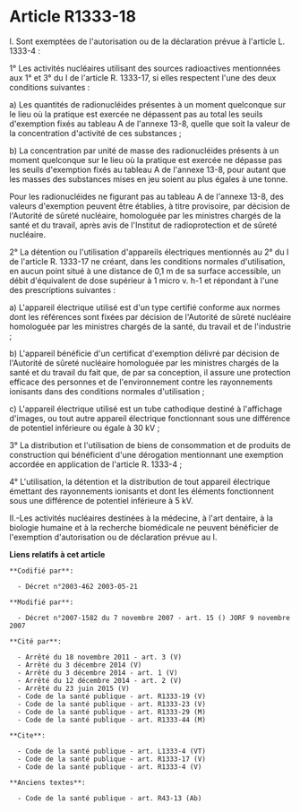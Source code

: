 # Article R1333-18

I. Sont exemptées de l'autorisation ou de la déclaration prévue à l'article L. 1333-4 : 

1° Les activités nucléaires utilisant des sources radioactives mentionnées aux 1° et 3° du I de l'article R. 1333-17, si
elles respectent l'une des deux conditions suivantes : 

a) Les quantités de radionucléides présentes à un moment quelconque sur le lieu où la pratique est exercée ne dépassent pas
au total les seuils d'exemption fixés au tableau A de l'annexe 13-8, quelle que soit la valeur de la concentration d'activité
de ces substances ; 

b) La concentration par unité de masse des radionucléides présents à un moment quelconque sur le lieu où la pratique est
exercée ne dépasse pas les seuils d'exemption fixés au tableau A de l'annexe 13-8, pour autant que les masses des substances
mises en jeu soient au plus égales à une tonne. 

Pour les radionucléides ne figurant pas au tableau A de l'annexe 13-8, des valeurs d'exemption peuvent être établies, à titre
provisoire, par décision de l'Autorité de sûreté nucléaire, homologuée par les ministres chargés de la santé et du travail,
après avis de l'Institut de radioprotection et de sûreté nucléaire. 

2° La détention ou l'utilisation d'appareils électriques mentionnés au 2° du I de l'article R. 1333-17 ne créant, dans les
conditions normales d'utilisation, en aucun point situé à une distance de 0,1 m de sa surface accessible, un débit
d'équivalent de dose supérieur à 1 micro v. h-1 et répondant à l'une des prescriptions suivantes : 

a) L'appareil électrique utilisé est d'un type certifié conforme aux normes dont les références sont fixées par décision de
l'Autorité de sûreté nucléaire homologuée par les ministres chargés de la santé, du travail et de l'industrie ; 

b) L'appareil bénéficie d'un certificat d'exemption délivré par décision de l'Autorité de sûreté nucléaire homologuée par les
ministres chargés de la santé et du travail du fait que, de par sa conception, il assure une protection efficace des
personnes et de l'environnement contre les rayonnements ionisants dans des conditions normales d'utilisation ; 

c) L'appareil électrique utilisé est un tube cathodique destiné à l'affichage d'images, ou tout autre appareil électrique
fonctionnant sous une différence de potentiel inférieure ou égale à 30 kV ; 

3° La distribution et l'utilisation de biens de consommation et de produits de construction qui bénéficient d'une dérogation
mentionnant une exemption accordée en application de l'article R. 1333-4 ; 

4° L'utilisation, la détention et la distribution de tout appareil électrique émettant des rayonnements ionisants et dont les
éléments fonctionnent sous une différence de potentiel inférieure à 5 kV. 

II.-Les activités nucléaires destinées à la médecine, à l'art dentaire, à la biologie humaine et à la recherche biomédicale
ne peuvent bénéficier de l'exemption d'autorisation ou de déclaration prévue au I.

**Liens relatifs à cet article**

	**Codifié par**:

	  - Décret n°2003-462 2003-05-21

	**Modifié par**:

	  - Décret n°2007-1582 du 7 novembre 2007 - art. 15 () JORF 9 novembre 2007

	**Cité par**:

	  - Arrêté du 18 novembre 2011 - art. 3 (V)
	  - Arrêté du 3 décembre 2014 (V)
	  - Arrêté du 3 décembre 2014 - art. 1 (V)
	  - Arrêté du 12 décembre 2014 - art. 2 (V)
	  - Arrêté du 23 juin 2015 (V)
	  - Code de la santé publique - art. R1333-19 (V)
	  - Code de la santé publique - art. R1333-23 (V)
	  - Code de la santé publique - art. R1333-29 (M)
	  - Code de la santé publique - art. R1333-44 (M)

	**Cite**:

	  - Code de la santé publique - art. L1333-4 (VT)
	  - Code de la santé publique - art. R1333-17 (V)
	  - Code de la santé publique - art. R1333-4 (V)

	**Anciens textes**:

	  - Code de la santé publique - art. R43-13 (Ab)
